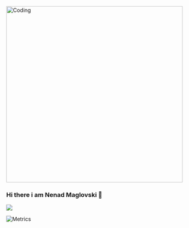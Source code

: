 <img align="center" alt="Coding" width="470" src="https://gifdb.com/images/high/scrolling-up-green-system-coding-nxt2vg8bl6e4wbo1.gif"/>

### Hi there i am Nenad Maglovski 👋

<picture>
  <source
    srcset="https://github-readme-stats.vercel.app/api?username=maglovskiNenad&show_icons=true&theme=dark"
    media="(prefers-color-scheme: dark)"
  />
  <source
    srcset="https://github-readme-stats.vercel.app/api?username=maglovskiNenad&show_icons=true"
    media="(prefers-color-scheme: light), (prefers-color-scheme: no-preference)"
  />
  <img src="https://github-readme-stats.vercel.app/api?username=maglovskiNenad&show_icons=true" />
</picture>

![Metrics](https://metrics.lecoq.io/maglovskiNenad?template=classic&base=header%2C%20activity%2C%20community%2C%20repositories%2C%20metadata&base.indepth=false&base.hireable=false&base.skip=false&config.timezone=Europe%2FBerlin)
